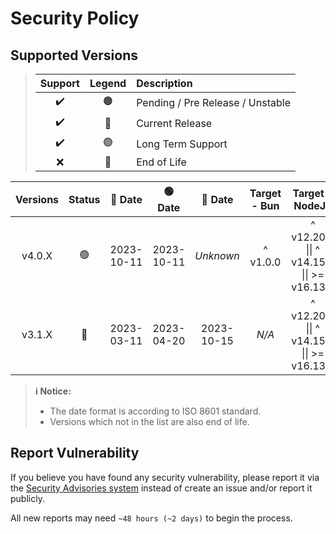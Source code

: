 # Security Policy

## Supported Versions

> | **Support** | **Legend** | **Description** |
> |:-:|:-:|:--|
> | ✔️ | 🟤 | Pending / Pre Release / Unstable |
> | ✔️ | 🔵 | Current Release |
> | ✔️ | 🟢 | Long Term Support |
> | ❌ | 🔴 | End of Life |

| **Versions** | **Status** | **🔵 Date** | **🟢 Date** | **🔴 Date** | **Target - Bun** | **Target - NodeJS** |
|:-:|:-:|:-:|:-:|:-:|:-:|:-:|
| v4.0.X | 🟢 | 2023-10-11 | 2023-10-11 | *Unknown* | ^ v1.0.0 | ^ v12.20.0 \|\| ^ v14.15.0 \|\| >= v16.13.0 |
| v3.1.X | 🔴 | 2023-03-11 | 2023-04-20 | 2023-10-15 | *N/A* | ^ v12.20.0 \|\| ^ v14.15.0 \|\| >= v16.13.0 |

> **ℹ️ Notice:**
>
> - The date format is according to ISO 8601 standard.
> - Versions which not in the list are also end of life.

## Report Vulnerability

If you believe you have found any security vulnerability, please report it via the [Security Advisories system](https://github.com/hugoalh-studio/github-sodium-nodejs/security/advisories/new) instead of create an issue and/or report it publicly.

All new reports may need `~48 hours (~2 days)` to begin the process.
